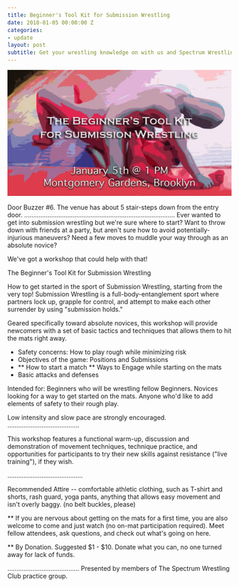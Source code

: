 ```yaml
---
title: Beginner's Tool Kit for Submission Wrestling
date: 2018-01-05 00:00:00 Z
categories:
- update
layout: post
subtitle: Get your wrestling knowledge on with us and Spectrum Wrestling
---
```


![Queer Wrestling](/assets/subwrestle.jpg)

Door Buzzer #6.
The venue has about 5 stair-steps down from the entry door. 
....................................................................................
Ever wanted to get into submission wrestling but we're sure where to start? Want to throw down with friends at a party, but aren't sure how to avoid potentially-injurious maneuvers? Need a few moves to muddle your way through as an absolute novice?

We've got a workshop that could help with that!


The Beginner's Tool Kit for Submission Wrestling

How to get started in the sport of Submission Wrestling, starting from the very top! Submission Wrestling is a full-body-entanglement sport where partners lock up, grapple for control, and attempt to make each other surrender by using "submission holds." 

Geared specifically toward absolute novices, this workshop will provide newcomers with a set of basic tactics and techniques that allows them to hit the mats right away.

- Safety concerns: How to play rough while minimizing risk
- Objectives of the game: Positions and Submissions
- ** How to start a match ** Ways to Engage while starting on the mats
- Basic attacks and defenses

Intended for: Beginners who will be wrestling fellow Beginners. Novices looking for a way to get started on the mats. Anyone who'd like to add elements of safety to their rough play. 

Low intensity and slow pace are strongly encouraged.
........................................

This workshop features a functional warm-up, discussion and demonstration of movement techniques, technique practice, and opportunities for participants to try their new skills against resistance ("live training"), if they wish.


..........................................

Recommended Attire -- comfortable athletic clothing, such as T-shirt and shorts, rash guard, yoga pants, anything that allows easy movement and isn't overly baggy. (no belt buckles, please)

** If you are nervous about getting on the mats for a first time, you are also welcome to come and just watch (no on-mat participation required). Meet fellow attendees, ask questions, and check out what's going on here.

** By Donation. Suggested $1 - $10. Donate what you can, no one turned away for lack of funds.

........................................
Presented by members of The Spectrum Wrestling Club practice group.
